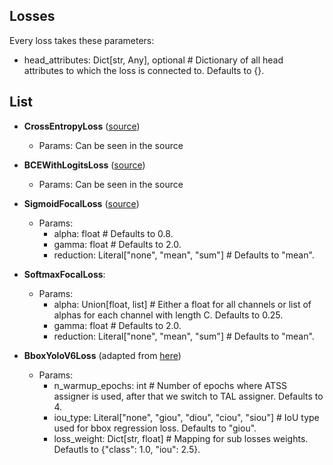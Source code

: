 ## Losses

Every loss takes these parameters:
- head_attributes: Dict[str, Any], optional # Dictionary of all head attributes to which the loss is connected to. Defaults to {}.

## List
- **CrossEntropyLoss** ([source](https://pytorch.org/docs/stable/generated/torch.nn.CrossEntropyLoss.html))
  - Params: Can be seen in the source

- **BCEWithLogitsLoss** ([source](https://pytorch.org/docs/stable/generated/torch.nn.BCEWithLogitsLoss.html))
  - Params: Can be seen in the source

- **SigmoidFocalLoss** ([source](https://pytorch.org/vision/stable/generated/torchvision.ops.sigmoid_focal_loss.html#torchvision.ops.sigmoid_focal_loss))
  - Params:
    - alpha: float # Defaults to 0.8.
    - gamma: float # Defaults to 2.0.
    - reduction: Literal["none", "mean", "sum"] # Defaults to "mean".

- **SoftmaxFocalLoss**:
  - Params:
    - alpha: Union[float, list] # Either a float for all channels or list of alphas for each channel with length C. Defaults to 0.25.
    - gamma: float # Defaults to 2.0.
    - reduction: Literal["none", "mean", "sum"] # Defaults to "mean".

- **BboxYoloV6Loss** (adapted from [here](https://arxiv.org/pdf/2209.02976.pdf))
  - Params:
    - n_warmup_epochs: int # Number of epochs where ATSS assigner is used, after that we switch to TAL assigner. Defaults to 4.
    - iou_type: Literal["none", "giou", "diou", "ciou", "siou"] # IoU type used for bbox regression loss. Defaults to "giou".
    - loss_weight: Dict[str, float] # Mapping for sub losses weights. Defautls to {"class": 1.0, "iou": 2.5}.